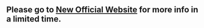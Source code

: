 ## Please go to [New Official Website](https://seagulltool.web.app/) for more info in a limited time.

